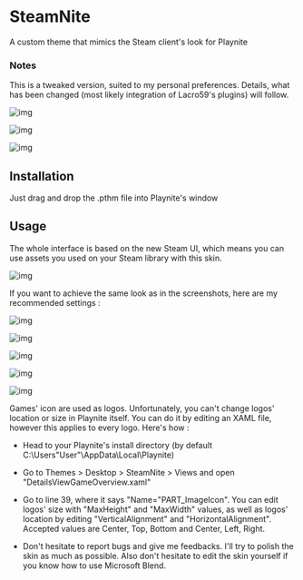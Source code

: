 # SteamNite
A custom theme that mimics the Steam client's look for Playnite

### Notes
This is a tweaked version, suited to my personal preferences. Details, what has been changed (most likely integration of Lacro59's plugins) will follow.

![img](https://i.imgur.com/qR4NZTk.png)

![img](https://i.imgur.com/Pj62FSA.png)

![img](https://i.imgur.com/nHBHpgd.png)

## Installation

Just drag and drop the .pthm file into Playnite's window

## Usage

The whole interface is based on the new Steam UI, which means you can use assets you used on your Steam library with this skin.

![img](https://i.imgur.com/lucOPx2.png)

If you want to achieve the same look as in the screenshots, here are my recommended settings :

![img](https://i.imgur.com/v1msy5v.png)

![img](https://i.imgur.com/BPRqtm0.png)

![img](https://i.imgur.com/BBfAijh.png)

![img](https://i.imgur.com/gMZzYiS.png)

![img](https://i.imgur.com/XKv8JRd.png)

Games' icon are used as logos. Unfortunately, you can't change logos' location or size in Playnite itself. You can do it by editing an XAML file, however this applies to every logo. Here's how :

- Head to your Playnite's install directory (by default C:\Users\"User"\AppData\Local\Playnite)

- Go to Themes > Desktop > SteamNite > Views and open "DetailsViewGameOverview.xaml"

- Go to line 39, where it says "Name="PART_ImageIcon". You can edit logos' size with "MaxHeight" and "MaxWidth" values, as well as logos' location by editing "VerticalAlignment" and "HorizontalAlignment". Accepted values are Center, Top, Bottom and Center, Left, Right.

- Don't hesitate to report bugs and give me feedbacks. I'll try to polish the skin as much as possible. Also don't hesitate to edit the skin yourself if you know how to use Microsoft Blend.
